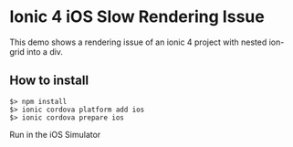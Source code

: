 # Ionic 4 iOS Slow Rendering Issue 

This demo shows a rendering issue of an ionic 4 project with nested ion-grid into a div.

## How to install

```
$> npm install
$> ionic cordova platform add ios
$> ionic cordova prepare ios
```

Run in the iOS Simulator
